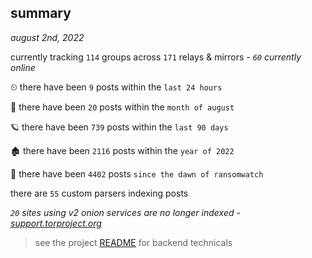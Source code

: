 
## summary
_august 2nd, 2022_

currently tracking `114` groups across `171` relays & mirrors - _`60` currently online_

⏲ there have been `9` posts within the `last 24 hours`

🦈 there have been `20` posts within the `month of august`

🪐 there have been `739` posts within the `last 90 days`

🏚 there have been `2116` posts within the `year of 2022`

🦕 there have been `4402` posts `since the dawn of ransomwatch`

there are `55` custom parsers indexing posts

_`20` sites using v2 onion services are no longer indexed - [support.torproject.org](https://support.torproject.org/onionservices/v2-deprecation/)_

> see the project [README](https://github.com/joshhighet/ransomwatch#ransomwatch--) for backend technicals
